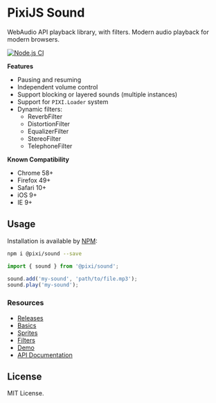 # PixiJS Sound

WebAudio API playback library, with filters. Modern audio playback for modern browsers. 

[![Node.js CI](https://github.com/pixijs/sound/workflows/Node.js%20CI/badge.svg)](https://github.com/pixijs/sound/actions?query=workflow%3A%22Node.js+CI%22)

**Features**

* Pausing and resuming
* Independent volume control
* Support blocking or layered sounds (multiple instances)
* Support for `PIXI.Loader` system
* Dynamic filters:
    * ReverbFilter
    * DistortionFilter
    * EqualizerFilter
    * StereoFilter
    * TelephoneFilter

**Known Compatibility**

* Chrome 58+
* Firefox 49+
* Safari 10+
* iOS 9+
* IE 9+

## Usage

Installation is available by [NPM](https://npmjs.org):

```bash
npm i @pixi/sound --save
```

```typescript
import { sound } from '@pixi/sound';

sound.add('my-sound', 'path/to/file.mp3');
sound.play('my-sound');
```

### Resources

* [Releases](https://github.com/pixijs/sound/releases)
* [Basics](https://pixijs.io/sound/examples/index.html)
* [Sprites](https://pixijs.io/sound/examples/sprites.html)
* [Filters](https://pixijs.io/sound/examples/filters.html)
* [Demo](https://pixijs.io/sound/examples/demo.html)
* [API Documentation](https://pixijs.io/sound/docs/index.html)

## License

MIT License.
